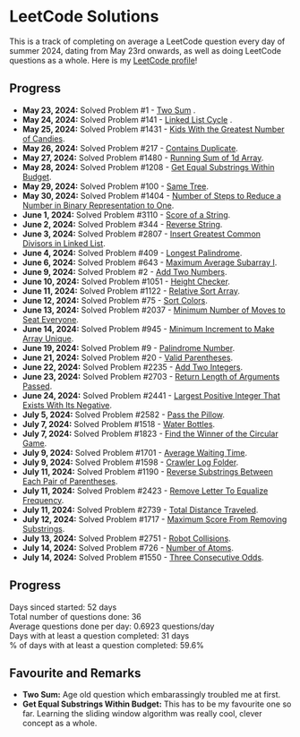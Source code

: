 # LeetCode Solutions

This is a track of completing on average a LeetCode question every day of summer 2024, dating from May 23rd onwards, as well as doing LeetCode questions as a whole. 
Here is my [LeetCode profile](https://leetcode.com/u/keshankathi/)!

## Progress

- **May 23, 2024:** Solved Problem #1 - [Two Sum](https://leetcode.com/problems/two-sum/description/) .
- **May 24, 2024:** Solved Problem #141 - [Linked List Cycle](https://leetcode.com/problems/linked-list-cycle/description/) .
- **May 25, 2024:** Solved Problem #1431 - [Kids With the Greatest Number of Candies](https://leetcode.com/problems/kids-with-the-greatest-number-of-candies/description/).
- **May 26, 2024:** Solved Problem #217 - [Contains Duplicate](https://leetcode.com/problems/contains-duplicate/description/).
- **May 27, 2024:** Solved Problem #1480 - [Running Sum of 1d Array](https://leetcode.com/problems/running-sum-of-1d-array/description/).
- **May 28, 2024:** Solved Problem #1208 - [Get Equal Substrings Within Budget](https://leetcode.com/problems/get-equal-substrings-within-budget/description).
- **May 29, 2024:** Solved Problem #100 - [Same Tree](https://leetcode.com/problems/same-tree/description).
- **May 30, 2024:** Solved Problem #1404 - [Number of Steps to Reduce a Number in Binary Representation to One](https://leetcode.com/problems/number-of-steps-to-reduce-a-number-in-binary-representation-to-one/description/).
- **June 1, 2024:** Solved Problem #3110 - [Score of a String](https://leetcode.com/problems/score-of-a-string/description/).
- **June 2, 2024:** Solved Problem #344 - [Reverse String](https://leetcode.com/problems/reverse-string/description/).
- **June 3, 2024:** Solved Problem #2807 - [Insert Greatest Common Divisors in Linked List](https://leetcode.com/problems/insert-greatest-common-divisors-in-linked-list/description/).
- **June 4, 2024:** Solved Problem #409 - [Longest Palindrome](https://leetcode.com/problems/longest-palindrome/description/).
- **June 6, 2024:** Solved Problem #643 - [Maximum Average Subarray I](https://leetcode.com/problems/maximum-average-subarray-i/description/).
- **June 9, 2024:** Solved Problem #2 - [Add Two Numbers](https://leetcode.com/problems/add-two-numbers/description/).
- **June 10, 2024:** Solved Problem #1051 - [Height Checker](https://leetcode.com/problems/height-checker/description/).
- **June 11, 2024:** Solved Problem #1122 - [Relative Sort Array](https://leetcode.com/problems/relative-sort-array/description/).
- **June 12, 2024:** Solved Problem #75 - [Sort Colors](https://leetcode.com/problems/sort-colors/description/).
- **June 13, 2024:** Solved Problem #2037 - [Minimum Number of Moves to Seat Everyone](https://leetcode.com/problems/minimum-number-of-moves-to-seat-everyone/description/).
- **June 14, 2024:** Solved Problem #945 - [Minimum Increment to Make Array Unique](https://leetcode.com/problems/minimum-number-of-moves-to-seat-everyone/description/).
- **June 19, 2024:** Solved Problem #9 - [Palindrome Number](https://leetcode.com/problems/palindrome-number/description//).
- **June 21, 2024:** Solved Problem #20 - [Valid Parentheses](https://leetcode.com/problems/valid-parentheses/description/).
- **June 22, 2024:** Solved Problem #2235 - [Add Two Integers](https://leetcode.com/problems/add-two-integers/description/).
- **June 23, 2024:** Solved Problem #2703 - [Return Length of Arguments Passed](https://leetcode.com/problems/return-length-of-arguments-passed/description/).
- **June 24, 2024:** Solved Problem #2441 - [Largest Positive Integer That Exists With Its Negative](https://leetcode.com/problems/largest-positive-integer-that-exists-with-its-negative/description/).
- **July 5, 2024:** Solved Problem #2582 - [Pass the Pillow](https://leetcode.com/problems/pass-the-pillow/description/).
- **July 7, 2024:** Solved Problem #1518 - [Water Bottles](https://leetcode.com/problems/return-length-of-arguments-passed/description/).
- **July 7, 2024:** Solved Problem #1823 - [Find the Winner of the Circular Game](https://leetcode.com/problems/find-the-winner-of-the-circular-game/description/).
- **July 9, 2024:** Solved Problem #1701 - [Average Waiting Time](https://leetcode.com/problems/average-waiting-time/description/).
- **July 9, 2024:** Solved Problem #1598 - [Crawler Log Folder](https://leetcode.com/problems/crawler-log-folder/description/).
- **July 11, 2024:** Solved Problem #1190 - [Reverse Substrings Between Each Pair of Parentheses](https://leetcode.com/problems/reverse-substrings-between-each-pair-of-parentheses/description/).
- **July 11, 2024:** Solved Problem #2423 - [Remove Letter To Equalize Frequency](https://leetcode.com/problems/remove-letter-to-equalize-frequency/description/).
- **July 11, 2024:** Solved Problem #2739 - [Total Distance Traveled](https://leetcode.com/problems/total-distance-traveled/).
- **July 12, 2024:** Solved Problem #1717 - [Maximum Score From Removing Substrings](https://leetcode.com/problems/maximum-score-from-removing-substrings/description/).
- **July 13, 2024:** Solved Problem #2751 - [Robot Collisions](https://leetcode.com/problems/robot-collisions/description/).
- **July 14, 2024:** Solved Problem #726 - [Number of Atoms](https://leetcode.com/problems/number-of-atoms/description/).
- **July 14, 2024:** Solved Problem #1550 - [Three Consecutive Odds](https://leetcode.com/problems/three-consecutive-odds/description/).


## Progress
Days sinced started: 52 days </br>
Total number of questions done: 36 </br>
Average questions done per day: 0.6923 questions/day </br>
Days with at least a question completed: 31 days </br>
% of days with at least a question completed: 59.6% </br>


## Favourite and Remarks
- **Two Sum:** Age old question which embarassingly troubled me at first.
- **Get Equal Substrings Within Budget:** This has to be my favourite one so far. Learning the sliding window algorithm was really cool, clever concept as a whole.
